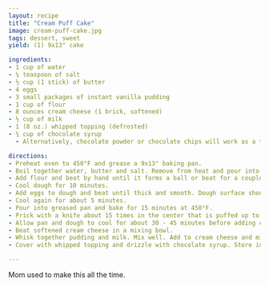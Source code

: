 ```yaml
---
layout: recipe
title: "Cream Puff Cake"
image: cream-puff-cake.jpg
tags: dessert, sweet
yield: (1) 9x13" cake

ingredients:
- 1 cup of water
- ¼ teaspoon of salt
- ½ cup (1 stick) of butter
- 4 eggs
- 3 small packages of instant vanilla pudding
- 1 cup of flour
- 8 ounces cream cheese (1 brick, softened)
- ½ cup of milk
- 1 (8 oz.) whipped topping (defrosted)
- ¼ cup of chocolate syrup
  - Alternatively, chocolate powder or chocolate chips will work as a topping.

directions:
- Preheat oven to 450°F and grease a 9x13" baking pan.
- Boil together water, butter and salt. Remove from heat and pour into a mixing bowl.
- Add flour and beat by hand until it forms a ball or beat for a couple of minutes with an electric mixer until very well mixed.
- Cool dough for 10 minutes.
- Add eggs to dough and beat until thick and smooth. Dough surface should have a satin sheen.
- Cool again for about 5 minutes.
- Pour into greased pan and bake for 15 minutes at 450°F.
- Prick with a knife about 15 times in the center that is puffed up to allow air to escape. Reduce oven heat to 350°F and bake another 20 minutes.
- Allow pan and dough to cool for about 30 - 45 minutes before adding cream filling.
- Beat softened cream cheese in a mixing bowl.
- Whisk together pudding and milk. Mix well. Add to cream cheese and mix slowly at first and then beat well. Pour over baked cream puff.
- Cover with whipped topping and drizzle with chocolate syrup. Store in the refrigerator.

---
```


Mom used to make this all the time.
